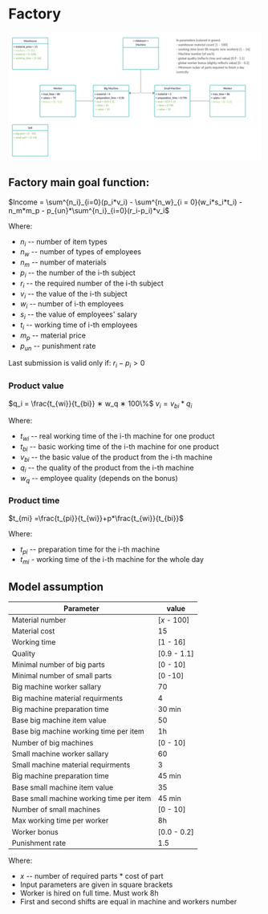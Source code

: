 # Factory
![factory image](img/Factory_scheme.png "factory model")

## Factory main goal function:  
  
$Income = \sum^{n_i}_{i=0}(p_i*v_i) - \sum^{n_w}_{i = 0}(w_i*s_i*t_i) - n_m*m_p - p_{un}*\sum^{n_i}_{i=0}(r_i-p_i)*v_i$  
  
Where:   
- $n_i$ -- number of item types  
- $n_w$ -- number of types of employees  
- $n_m$ -- number of materials  
- $p_i$ -- the number of the i-th subject  
- $r_i$ -- the required number of the i-th subject  
- $v_i$ -- the value of the i-th subject  
- $w_i$ -- number of i-th employees
- $s_i$ -- the value of employees' salary  
- $t_i$ -- working time of i-th employees  
- $m_p$ -- material price
- $p_{un}$ -- punishment rate 

Last submission is valid only if: $r_i - p_i > 0$


### Product value
$q_i =  \frac{t_{wi}}{t_{bi}} ∗ w_q ∗ 100\%$
$v_i = v_{bi} * q_i$

Where:
- $t_{wi}$ -- real working time of the i-th machine for one product  
- $t_{bi}$ -- basic working time of the i-th machine for one product  
- $v_{bi}$ -- the basic value of the product from the i-th machine  
- $q_i$ -- the quality of the product from the i-th machine  
- $w_q$ -- employee quality (depends on the bonus)  
### Product time 
$t_{mi} =\frac{t_{pi}}{t_{wi}}+p*\frac{t_{wi}}{t_{bi}}$

Where: 
- $t_{pi}$ -- preparation time for the i-th machine  
- $t_{mi}$ - working time of the i-th machine for the whole day  


## Model assumption
Parameter | value
----|---
Material number | [$x$ - 100]
Material cost   | 15
Working time | [1 - 16]
Quality | [0.9 - 1.1]
Minimal number of big parts | [0 - 10]
Minimal number of small parts | [0 -10]
Big machine worker sallary | 70
Big machine material requirments | 4
Big machine preparation time | 30 min
Base big machine item value | 50
Base big machine working time per item | 1h
Number of big machines | [0 - 10]
Small machine worker sallary | 60
Small machine material requirments | 3
Big machine preparation time | 45 min
Base small machine item value | 35
Base small machine working time per item | 45 min
Number of small machines | [0 - 10]
Max working time per worker | 8h
Worker bonus | [0.0 - 0.2]
Punishment rate | 1.5

Where:
- $x$ -- number of required parts * cost of part
- Input parameters are given in square brackets
- Worker is hired on full time. Must work 8h 
- First and second shifts are equal in machine and workers number

